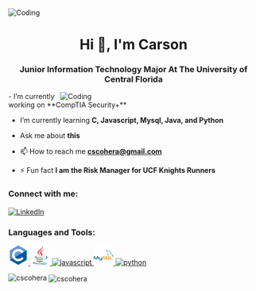 <img align="center" alt="Coding" width="800" src="https://raw.githubusercontent.com/happy05dz/Batch-Script-Collection/master/_images/banner.gif">
<h1 align="center">Hi 👋, I'm Carson</h1>
<h3 align="center">Junior Information Technology Major At The University of Central Florida</h3>
<img align="right" alt="Coding" width="400" src="https://user-images.githubusercontent.com/74038190/235224431-e8c8c12e-6826-47f1-89fb-2ddad83b3abf.gif">
- I’m currently working on **CompTIA Security+**

- I’m currently learning **C, Javascript, Mysql, Java, and Python**

- Ask me about **this**

- 📫 How to reach me **cscohera@gmail.com**

- ⚡ Fun fact **I am the Risk Manager for UCF Knights Runners**

<h3 align="left">Connect with me:</h3>
<p align="left">
<a href="https://www.linkedin.com/in/carson-scohera-78a2022b5" target="blank"><img align="center" src="https://user-images.githubusercontent.com/74038190/235294012-0a55e343-37ad-4b0f-924f-c8431d9d2483.gif" alt="LinkedIn" height="60" width="60" /></a>
</p>

<h3 align="left">Languages and Tools:</h3>
<p align="left"> <a href="https://www.cprogramming.com/" target="_blank" rel="noreferrer"> <img src="https://raw.githubusercontent.com/devicons/devicon/master/icons/c/c-original.svg" alt="c" width="40" height="40"/> </a> <a href="https://www.java.com" target="_blank" rel="noreferrer"> <img src="https://raw.githubusercontent.com/devicons/devicon/master/icons/java/java-original.svg" alt="java" width="40" height="40"/> </a> <a href="https://developer.mozilla.org/en-US/docs/Web/JavaScript" target="_blank" rel="noreferrer"> <img src="https://user-images.githubusercontent.com/74038190/212257454-16e3712e-945a-4ca2-b238-408ad0bf87e6.gif" alt="javascript" width="40" height="40"/> </a> <a href="https://www.mysql.com/" target="_blank" rel="noreferrer"> <img src="https://raw.githubusercontent.com/devicons/devicon/master/icons/mysql/mysql-original-wordmark.svg" alt="mysql" width="40" height="40"/> </a> <a href="https://www.python.org" target="_blank" rel="noreferrer"> <img src="https://user-images.githubusercontent.com/74038190/212257472-08e52665-c503-4bd9-aa20-f5a4dae769b5.gif" alt="python" width="40" height="40"/> </a> </p>

<p><img align="left" src="https://github-readme-stats.vercel.app/api/top-langs?username=cscohera&show_icons=true&locale=en&layout=compact" alt="cscohera" /></p>

<p>&nbsp;<img align="center" src="https://github-readme-stats.vercel.app/api?username=cscohera&show_icons=true&locale=en" alt="cscohera" /></p>
